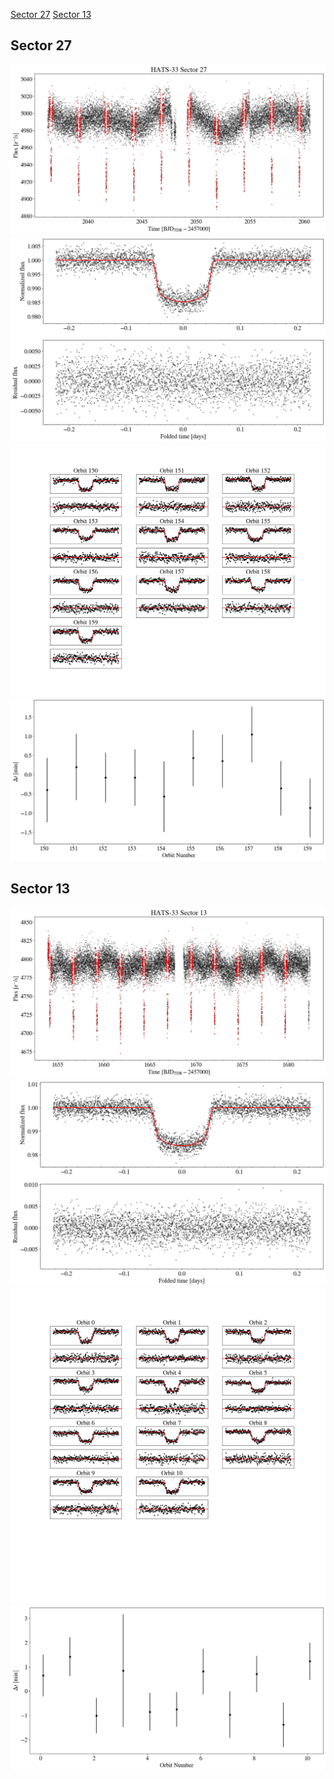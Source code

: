[Sector 27](#sector27)
[Sector 13](#sector13)

<a name = "sector27"></a>
## Sector 27
![alt text](/tt/HATS-33_Sector_27/HATS-33_Sector_27_a_TimeSeries.png)
![alt text](/tt/HATS-33_Sector_27/HATS-33_Sector_27_b_FoldedLightCurve.png)
![alt text](/tt/HATS-33_Sector_27/HATS-33_Sector_27_b_IndividualTransitsWithFit.png)
![alt text](/tt/HATS-33_Sector_27/HATS-33_Sector_27_c_TimingResiduals.png)

<a name = "sector13"></a>
## Sector 13
![alt text](/tt/HATS-33_Sector_13/HATS-33_Sector_13_a_TimeSeries.png)
![alt text](/tt/HATS-33_Sector_13/HATS-33_Sector_13_b_FoldedLightCurve.png)
![alt text](/tt/HATS-33_Sector_13/HATS-33_Sector_13_b_IndividualTransitsWithFit.png)
![alt text](/tt/HATS-33_Sector_13/HATS-33_Sector_13_c_TimingResiduals.png)

